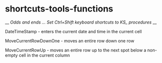 # shortcuts-tools-functions

__ *Odds and ends ... Set Ctrl+Shift keyboard shortcuts to KS_ procedures* __

DateTimeStamp - enters the current date and time in the current cell

MoveCurrentRowDownOne - moves an entire row down one row

MoveCurrentRowUp - moves an entire row up to the next spot below a non-empty cell in the current column